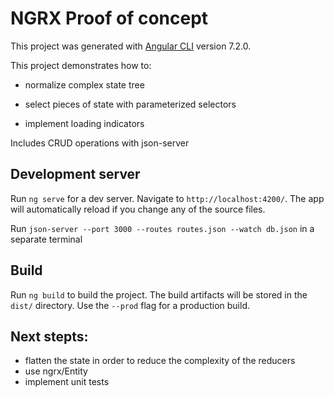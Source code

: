 # NGRX Proof of concept

This project was generated with [Angular CLI](https://github.com/angular/angular-cli) version 7.2.0.

This project demonstrates how to:

- normalize complex state tree

- select pieces of state with parameterized selectors

- implement loading indicators

Includes CRUD operations with json-server

## Development server

Run `ng serve` for a dev server. Navigate to `http://localhost:4200/`. The app will automatically reload if you change any of the source files.

Run `json-server --port 3000 --routes routes.json --watch db.json` in a separate terminal

## Build

Run `ng build` to build the project. The build artifacts will be stored in the `dist/` directory. Use the `--prod` flag for a production build.

## Next stepts:
- flatten the state in order to reduce the complexity of the reducers
- use ngrx/Entity
- implement unit tests
